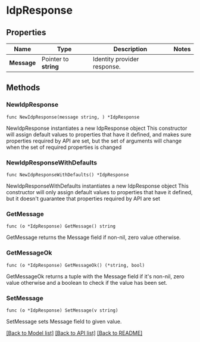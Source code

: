 # IdpResponse

## Properties

Name | Type | Description | Notes
------------ | ------------- | ------------- | -------------
**Message** | Pointer to **string** | Identity provider response. | 

## Methods

### NewIdpResponse

`func NewIdpResponse(message string, ) *IdpResponse`

NewIdpResponse instantiates a new IdpResponse object
This constructor will assign default values to properties that have it defined,
and makes sure properties required by API are set, but the set of arguments
will change when the set of required properties is changed

### NewIdpResponseWithDefaults

`func NewIdpResponseWithDefaults() *IdpResponse`

NewIdpResponseWithDefaults instantiates a new IdpResponse object
This constructor will only assign default values to properties that have it defined,
but it doesn't guarantee that properties required by API are set

### GetMessage

`func (o *IdpResponse) GetMessage() string`

GetMessage returns the Message field if non-nil, zero value otherwise.

### GetMessageOk

`func (o *IdpResponse) GetMessageOk() (*string, bool)`

GetMessageOk returns a tuple with the Message field if it's non-nil, zero value otherwise
and a boolean to check if the value has been set.

### SetMessage

`func (o *IdpResponse) SetMessage(v string)`

SetMessage sets Message field to given value.



[[Back to Model list]](../README.md#documentation-for-models) [[Back to API list]](../README.md#documentation-for-api-endpoints) [[Back to README]](../README.md)


